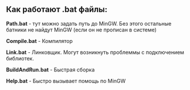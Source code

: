 ## Как работают .bat файлы:

__Path.bat__ - тут можно задать путь до MinGW. Без этого остальные батники не найдут MinGW (если он не прописан в системе)

__Compile.bat__ - Компилятор

__Link.bat__ - Линковщик. Могут возникнуть проблеммы с подключением библиотек.

__BuildAndRun.bat__ - Быстрая сборка

__Help.bat__ - Быстро вызывает помощь по MinGW
